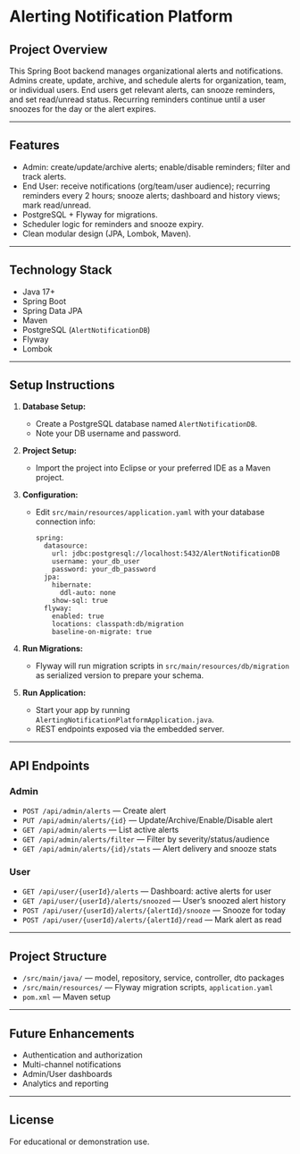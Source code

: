 # Alerting Notification Platform

## Project Overview

This Spring Boot backend manages organizational alerts and notifications. Admins create, update, archive, and schedule alerts for organization, team, or individual users. End users get relevant alerts, can snooze reminders, and set read/unread status. Recurring reminders continue until a user snoozes for the day or the alert expires.

---

## Features

- Admin: create/update/archive alerts; enable/disable reminders; filter and track alerts.
- End User: receive notifications (org/team/user audience); recurring reminders every 2 hours; snooze alerts; dashboard and history views; mark read/unread.
- PostgreSQL + Flyway for migrations.
- Scheduler logic for reminders and snooze expiry.
- Clean modular design (JPA, Lombok, Maven).

---

## Technology Stack

- Java 17+
- Spring Boot
- Spring Data JPA
- Maven
- PostgreSQL (`AlertNotificationDB`)
- Flyway
- Lombok

---

## Setup Instructions

1. **Database Setup:**
   - Create a PostgreSQL database named `AlertNotificationDB`.
   - Note your DB username and password.

2. **Project Setup:**
   - Import the project into Eclipse or your preferred IDE as a Maven project.

3. **Configuration:**
   - Edit `src/main/resources/application.yaml` with your database connection info:
     ```
     spring:
       datasource:
         url: jdbc:postgresql://localhost:5432/AlertNotificationDB
         username: your_db_user
         password: your_db_password
       jpa:
         hibernate:
           ddl-auto: none
         show-sql: true
       flyway:
         enabled: true
         locations: classpath:db/migration
         baseline-on-migrate: true
     ```

4. **Run Migrations:**
   - Flyway will run migration scripts in `src/main/resources/db/migration` as serialized 
   version to prepare your schema.

5. **Run Application:**
   - Start your app by running `AlertingNotificationPlatformApplication.java`.
   - REST endpoints exposed via the embedded server.

---

## API Endpoints

### Admin

- `POST /api/admin/alerts` — Create alert
- `PUT /api/admin/alerts/{id}` — Update/Archive/Enable/Disable alert
- `GET /api/admin/alerts` — List active alerts
- `GET /api/admin/alerts/filter` — Filter by severity/status/audience
- `GET /api/admin/alerts/{id}/stats` — Alert delivery and snooze stats

### User

- `GET /api/user/{userId}/alerts` — Dashboard: active alerts for user
- `GET /api/user/{userId}/alerts/snoozed` — User’s snoozed alert history
- `POST /api/user/{userId}/alerts/{alertId}/snooze` — Snooze for today
- `POST /api/user/{userId}/alerts/{alertId}/read` — Mark alert as read

---

## Project Structure

- `/src/main/java/` — model, repository, service, controller, dto packages
- `/src/main/resources/` — Flyway migration scripts, `application.yaml`
- `pom.xml` — Maven setup

---

## Future Enhancements

- Authentication and authorization
- Multi-channel notifications
- Admin/User dashboards
- Analytics and reporting

---

## License

For educational or demonstration use.

